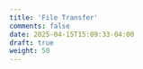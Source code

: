 ```yaml
---
title: 'File Transfer'
comments: false
date: 2025-04-15T15:09:33-04:00
draft: true
weight: 50
---
```

